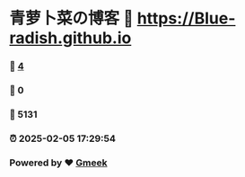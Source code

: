 # 青萝卜菜の博客 :link: https://Blue-radish.github.io 
### :page_facing_up: [4](https://Blue-radish.github.io/tag.html) 
### :speech_balloon: 0 
### :hibiscus: 5131 
### :alarm_clock: 2025-02-05 17:29:54 
### Powered by :heart: [Gmeek](https://github.com/Meekdai/Gmeek)
